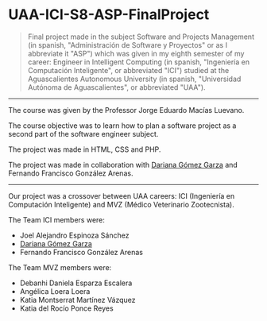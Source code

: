 # UAA-ICI-S8-ASP-FinalProject

> Final project made in the subject Software and Projects Management (in spanish, "Administración de Software y Proyectos" or as I abbreviate it "ASP") which was given in my eighth semester of my career: Engineer in Intelligent Computing (in spanish, "Ingeniería en Computación Inteligente", or abbreviated "ICI") studied at the Aguascalientes Autonomous University (in spanish, "Universidad Autónoma de Aguascalientes", or abbreviated "UAA").

---

The course was given by the Professor Jorge Eduardo Macías Luevano.

The course objective was to learn how to plan a software project as a second part of the software engineer subject.

The project was made in HTML, CSS and PHP.

The project was made in collaboration with [Dariana Gómez Garza](https://github.com/DariGmz) and Fernando Francisco González Arenas.

---

Our project was a crossover between UAA careers: ICI (Ingeniería en Computación Inteligente) and MVZ (Médico Veterinario Zootecnista).

The Team ICI members were:
- Joel Alejandro Espinoza Sánchez
- [Dariana Gómez Garza](https://github.com/DariGmz)
- Fernando Francisco González Arenas

The Team MVZ members were:
- Debanhi Daniela Esparza Escalera
- Angélica Loera Loera
- Katia Montserrat Martínez Vázquez
- Katia del Rocío Ponce Reyes